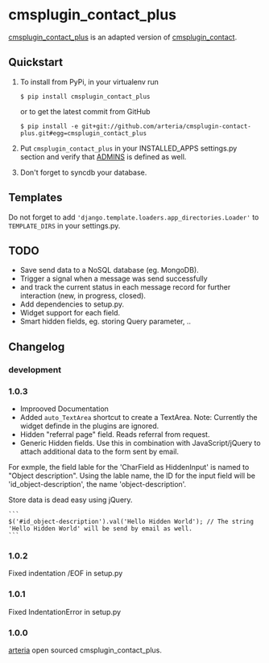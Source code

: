 # cmsplugin_contact_plus


[cmsplugin_contact_plus](https://github.com/arteria/cmsplugin-contact-plus/) is an adapted version of [cmsplugin_contact](https://github.com/rtpm/cmsplugin_contact).


## Quickstart

1. To install from PyPi, in your virtualenv run

	```
	$ pip install cmsplugin_contact_plus
	```
	
	or to get the latest commit from GitHub
	 
	```
	$ pip install -e git+git://github.com/arteria/cmsplugin-contact-plus.git#egg=cmsplugin_contact_plus
	```
	

2. Put ``cmsplugin_contact_plus`` in your INSTALLED_APPS settings.py section and verify that [ADMINS](https://docs.djangoproject.com/en/dev/ref/settings/#admins) is defined as well.

3. Don't forget to syncdb your database.

## Templates

Do not forget to add ``'django.template.loaders.app_directories.Loader'`` to ``TEMPLATE_DIRS`` in your settings.py.   


## TODO
- Save send data to a NoSQL database (eg. MongoDB).
- Trigger a signal when a message was send successfully
- and track the current status in each message record for further interaction (new, in progress, closed). 
- Add dependencies to setup.py.
- Widget support for each field.  
- Smart hidden fields, eg. storing Query parameter, ..


## Changelog
### development

### 1.0.3
- Improoved Documentation
- Added ``auto_TextArea`` shortcut to create a TextArea. Note: Currently the widget definde in the plugins are ignored. 
- Hidden "referral page" field. Reads referral from request.
- Generic Hidden fields. Use this in combination with JavaScript/jQuery to attach additional data to the form sent by email.

For exmple, the field lable for the 'CharField as HiddenInput' is named to "Object description". 
Using the lable name, the ID for the input field will be 'id_object-description', the name 'object-description'.

Store data is dead easy using jQuery.

	```
	$('#id_object-description').val('Hello Hidden World'); // The string 'Hello Hidden World' will be send by email as well.
	```


### 1.0.2
Fixed indentation /EOF in setup.py


### 1.0.1
Fixed IndentationError in setup.py

### 1.0.0

[arteria](https://github.com/arteria/) open sourced cmsplugin_contact_plus.



